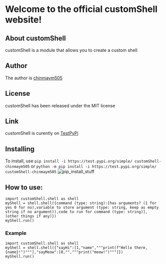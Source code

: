 # Welcome to the official customShell website!
## About customShell
customShell is a module that allows you to create a custom shell

## Author
The author is [chinmaym505](https://github.com/chinmaym505)


## License
customShell has been released under the MIT license

## Link
customShell is curently on [TestPyPi](https://test.pypi.org/project/customShell-chinmaym505/)

## Installing
To install, use `pip install -i https://test.pypi.org/simple/ customShell-chinmaym505` or `python -m pip install -i https://test.pypi.org/simple/ customShell-chinmaym505`
![pip_install_stuff](https://user-images.githubusercontent.com/95156077/159143162-6f4f31e0-3618-46d6-808c-79776b1c2fba.gif)
## How to use:
```
import customShell.shell as shell
myShell = shell.shell({command (type: string):[has arguments? (1 for yes 0 for no),variable to store argument (type: string, keep as empty string if no argument)),code to run for command (type: string)], (other things if any)})
myShell.run()

```
### Example
```
import customShell.shell as shell
myShell = shell.shell({"sayHi":[1,"name","""print(f"Hello there, {name}!")"""],"sayMeow":[0,"","""print("meow!")"""]})
myShell.run()
```

